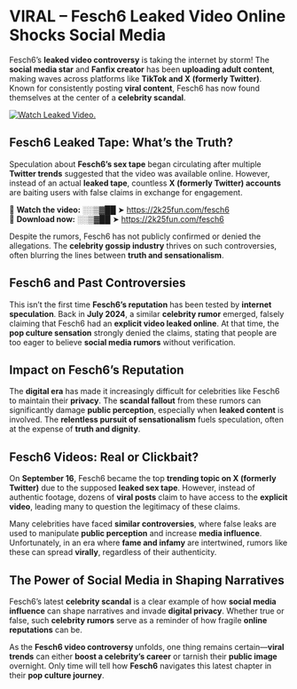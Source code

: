 # VIRAL – Fesch6 Leaked Video Online Shocks Social Media 

Fesch6’s **leaked video controversy** is taking the internet by storm! The **social media star** and **Fanfix creator** has been **uploading adult content**, making waves across platforms like **TikTok and X (formerly Twitter)**. Known for consistently posting **viral content**, Fesch6 has now found themselves at the center of a **celebrity scandal**.  

[![Watch Leaked Video.](https://miro.medium.com/v2/resize:fit:828/format:webp/1*cilzJN44JGOrTw9NJCrNHA.gif "Watch Leaked Video")](https://2k25fun.com/fesch6)

## **Fesch6 Leaked Tape: What’s the Truth?**  
Speculation about **Fesch6’s sex tape** began circulating after multiple **Twitter trends** suggested that the video was available online. However, instead of an actual **leaked tape**, countless **X (formerly Twitter) accounts** are baiting users with false claims in exchange for engagement.  

🔹 **Watch the video:** ░░▒▓██ ➤ https://2k25fun.com/fesch6  
🔹 **Download now:** ░░▒▓██ ➤ https://2k25fun.com/fesch6  

Despite the rumors, Fesch6 has not publicly confirmed or denied the allegations. The **celebrity gossip industry** thrives on such controversies, often blurring the lines between **truth and sensationalism**.  

## **Fesch6 and Past Controversies**  
This isn’t the first time **Fesch6’s reputation** has been tested by **internet speculation**. Back in **July 2024**, a similar **celebrity rumor** emerged, falsely claiming that Fesch6 had an **explicit video leaked online**. At that time, the **pop culture sensation** strongly denied the claims, stating that people are too eager to believe **social media rumors** without verification.  

## **Impact on Fesch6’s Reputation**  
The **digital era** has made it increasingly difficult for celebrities like Fesch6 to maintain their **privacy**. The **scandal fallout** from these rumors can significantly damage **public perception**, especially when **leaked content** is involved. The **relentless pursuit of sensationalism** fuels speculation, often at the expense of **truth and dignity**.  

## **Fesch6 Videos: Real or Clickbait?**  
On **September 16**, Fesch6 became the top **trending topic on X (formerly Twitter)** due to the supposed **leaked sex tape**. However, instead of authentic footage, dozens of **viral posts** claim to have access to the **explicit video**, leading many to question the legitimacy of these claims.  

Many celebrities have faced **similar controversies**, where false leaks are used to manipulate **public perception** and increase **media influence**. Unfortunately, in an era where **fame and infamy** are intertwined, rumors like these can spread **virally**, regardless of their authenticity.  

## **The Power of Social Media in Shaping Narratives**  
Fesch6’s latest **celebrity scandal** is a clear example of how **social media influence** can shape narratives and invade **digital privacy**. Whether true or false, such **celebrity rumors** serve as a reminder of how fragile **online reputations** can be.  

As the **Fesch6 video controversy** unfolds, one thing remains certain—**viral trends** can either **boost a celebrity’s career** or tarnish their **public image** overnight. Only time will tell how **Fesch6** navigates this latest chapter in their **pop culture journey**. 